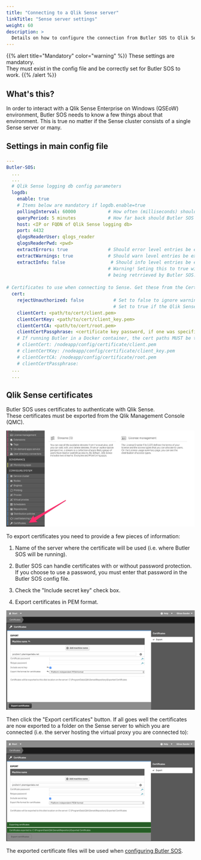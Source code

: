 ```yaml
---
title: "Connecting to a Qlik Sense server"
linkTitle: "Sense server settings"
weight: 60
description: >
  Details on how to configure the connection from Butler SOS to Qlik Sense Enterprise on Windows.
---
```


{{% alert title="Mandatory" color="warning" %}}
These settings are mandatory.  
They must exist in the config file and be correctly set for Butler SOS to work.
{{% /alert %}}

## What's this?

In order to interact with a Qlik Sense Enterprise on Windows (QSEoW) environment, Butler SOS needs to know a few things about that environment. This is true no matter if the Sense cluster consists of a single Sense server or many.

## Settings in main config file

```yaml
---
Butler-SOS:
  ...
  ...
  # Qlik Sense logging db config parameters
  logdb:
    enable: true
    # Items below are mandatory if logdb.enable=true
    pollingInterval: 60000            # How often (milliseconds) should Postgres log db be queried for warnings and errors?
    queryPeriod: 5 minutes            # How far back should Butler SOS query for log entries? Default is 5 min
    host: <IP or FQDN of Qlik Sense logging db>
    port: 4432
    qlogsReaderUser: qlogs_reader
    qlogsReaderPwd: <pwd>
    extractErrors: true               # Should error level entries be extracted from log db into Influxdb?
    extractWarnings: true             # Should warn level entries be extracted from log db into Influxdb?
    extractInfo: false                 # Should info level entries be extracted from log db into Influxdb? 
                                      # Warning! Seting this to true will result in LOTS of log messages 
                                      # being retrrieved by Butler SOS!

# Certificates to use when connecting to Sense. Get these from the Certificate Export in QMC.
  cert:
    rejectUnauthorized: false           # Set to false to ignore warnings/errors caused by Qlik Sense's self-signed certificates.
                                        # Set to true if the Qlik Sense root CA is available on the computer where Butler SOS is running.
    clientCert: <path/to/cert/client.pem>
    clientCertKey: <path/to/cert/client_key.pem>
    clientCertCA: <path/to/cert/root.pem>
    clientCertPassphrase: <certificate key password, if one was specified when exporting certificates from Sense QMC >
    # If running Butler in a Docker container, the cert paths MUST be the following
    # clientCert: /nodeapp/config/certificate/client.pem
    # clientCertKey: /nodeapp/config/certificate/client_key.pem
    # clientCertCA: /nodeapp/config/certificate/root.pem
    # clientCertPassphrase: 
  ...
  ...
```

## Qlik Sense certificates

Butler SOS uses certificates to authenticate with Qlik Sense.  
These certificates must be exported from the Qlik Management Console (QMC).

![Qlik Sense certificate export](qmc-certexport-1.png "Exporting certificates from Qlik")

To export certificates you need to provide a few pieces of information:  

1. Name of the server where the certificate will be used (i.e. where Butler SOS will be running).

2. Butler SOS can handle certificates with or without password protection. If you choose to use a password, you must enter that password in the Butler SOS config file.

3. Check the "Include secret key" check box.

4. Export certificates in PEM format.

![Qlik Sense certificate export](qmc-certexport-2.png "Exporting certificates from Qlik, step 2")

Then click the "Export certificates" button. If all goes well the certificates are now exported to a folder on the Sense server to which you are connected (i.e. the server hosting the virtual proxy you are connected to):

![Qlik Sense certificate export](qmc-certexport-3.png "Exporting certificates from Qlik - all done!")

The exported certificate files will be used when [configuring Butler SOS](/docs/reference/config_file_format/).
